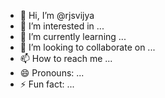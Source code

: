 - 👋 Hi, I’m @rjsvijya
- 👀 I’m interested in ...
- 🌱 I’m currently learning ...
- 💞️ I’m looking to collaborate on ...
- 📫 How to reach me ...
- 😄 Pronouns: ...
- ⚡ Fun fact: ...

<!---
rjsvijya/rjsvijya is a ✨ special ✨ repository because its `README.md` (this file) appears on your GitHub profile.
You can click the Preview link to take a look at your changes.
--->
